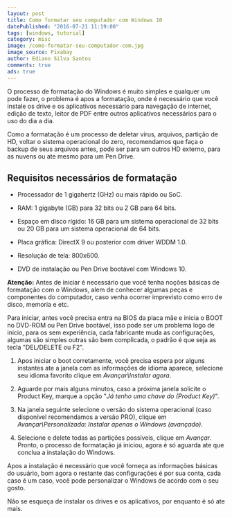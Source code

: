 ```yaml
---
layout: post
title: Como formatar seu computador com Windows 10
datePublished: "2016-07-21 11:19:00"
tags: [windows, tutorial]
category: misc
image: /como-formatar-seu-computador-com.jpg
image_source: Pixabay
author: Ediano Silva Santos
comments: true
ads: true
---
```


O processo de formatação do Windows é muito simples e qualquer um pode fazer, o problema é apos a formatação, onde é necessário que você instale os drive e os aplicativos necessário para navegação de internet, edição de texto, leitor de PDF entre outros aplicativos necessários para o uso do dia a dia.

Como a formatação é um processo de deletar vírus, arquivos, partição de HD, voltar o sistema operacional do zero, recomendamos que faça o backup de seus arquivos antes, pode ser para um outros HD externo, para as nuvens ou ate mesmo para um Pen Drive.

## Requisitos necessários de formatação
* Processador de 1 gigahertz (GHz) ou mais rápido ou SoC.

* RAM: 1 gigabyte (GB) para 32 bits ou 2 GB para 64 bits.

* Espaço em disco rígido: 16 GB para um sistema operacional de 32 bits ou 20 GB para um sistema operacional de 64 bits.

* Placa gráfica: DirectX 9 ou posterior com driver WDDM 1.0.

* Resolução de tela: 800x600.

* DVD de instalação ou Pen Drive bootável com Windows 10.

**Atenção:** Antes de iniciar é necessário que você tenha noções básicas de formatação com o Windows, alem de conhecer algumas peças e componentes do computador, caso venha ocorrer imprevisto como erro de disco, memoria e etc.

Para iniciar, antes você precisa entra na BIOS da placa mãe e inicia o BOOT no DVD-ROM ou Pen Drive bootável, isso pode ser um problema logo de inicio, para os sem experiência, cada fabricante muda as configurações, algumas são simples outras são bem complicada, o padrão é que seja as tecla "DEL/DELETE ou F2".

1. Apos iniciar o boot corretamente, você precisa espera por alguns instantes ate a janela com as informações de idioma aparece, selecione seu idioma favorito clique em *Avançar\Instalar agora*.

2. Aguarde por mais alguns minutos, caso a próxima janela solicite o Product Key, marque a opção "*Já tenho uma chave do (Product Key)*".

3. Na janela seguinte selecione o versão do sistema operacional (caso disponível recomendamos a versão PRO), clique em *Avançar\Personalizada: Instalar apenas o Windows (avançado)*.

6. Selecione e delete todas as partições possíveis, clique em *Avançar*. Pronto, o processo de formatação já iniciou, agora é só aguarda ate que conclua a instalação do Windows.

Apos a instalação é necessário que você forneça as informações básicas do usuário, bom agora o restante das configurações é por sua conta, cada caso é um caso, você pode personalizar o Windows de acordo com o seu gosto.

Não se esqueça de instalar os drives e os aplicativos, por enquanto é só ate mais.
